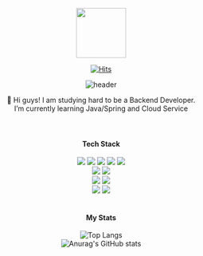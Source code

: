 <p align="center"><img src="https://media.giphy.com/media/du3J3cXyzhj75IOgvA/giphy.gif" width="100"/></p>
<p align="center">


[<div align=center>![Hits](https://hits.seeyoufarm.com/api/count/incr/badge.svg?url=https%3A%2F%2Fgithub.com%2Fnnakki%2Fhit-counter&count_bg=%23E093E2&title_bg=%2320D9E0&icon=github.svg&icon_color=%23FFFFFF&title=hits&edge_flat=false)](https://hits.seeyoufarm.com)

 ![header](https://capsule-render.vercel.app/api?type=soft&color=0:D880FD,100:68F7F0&height=100&section=header&text=👋🏻%20I'm%20YEZI&fontSize=60&fontColor=FFFFFF)


<div align=center>📢 Hi guys! I am studying hard to be a Backend Developer.</div>
<div align=center>I’m currently learning Java/Spring and Cloud Service</div>

</br>
</br>
 
#### <div align=center>Tech Stack</div>
<div align=center> 
<img src="https://img.shields.io/badge/Java-007396?style=for-the-badge&logo=Java&logoColor=white"/> 
<img src="https://img.shields.io/badge/Python-3776ab?style=for-the-badge&logo=Python&logoColor=white"/> 
<img src="https://img.shields.io/badge/JavaScript-F7DF1E?style=for-the-badge&logo=JavaScript&logoColor=white"/>
<img src="https://img.shields.io/badge/CSS3-1572b6?style=for-the-badge&logo=CSS3&logoColor=white"/>
<img src="https://img.shields.io/badge/HTML5-e34f26?style=for-the-badge&logo=HTML5&logoColor=white"/>
<br>
<img src="https://img.shields.io/badge/Spring-6db33f?style=for-the-badge&logo=Spring&logoColor=white"/> 
<img src="https://img.shields.io/badge/Spring Boot-6db33f?style=for-the-badge&logo=Spring%20Boot&logoColor=white"/> 
<br> 
<div align=center> <img src="https://img.shields.io/badge/MySQL-4479A1?style=for-the-badge&logo=MySQL&logoColor=white"/> <img src="https://img.shields.io/badge/Oracle-F80000?style=for-the-badge&logo=Oracle&logoColor=white"/>
<br>
<img src="https://img.shields.io/badge/Git-F05032?style=for-the-badge&logo=Git&logoColor=white"/> <img src="https://img.shields.io/badge/Amazon AWS-232F32?style=for-the-badge&logo=Amazon%20AWS&logoColor=white"/>
<br>
<br>

<!--- 
#### <div align=center>Algorithm</div>

[![Solved.ac
Profile](http://mazassumnida.wtf/api/generate_badge?boj=medmedeee)](https://solved.ac/medmedeee)
  <img src="http://mazandi.herokuapp.com/api?handle=medmedeee&theme=warm"/>
 
</br>
--->

#### <div align=center>My Stats</div>
![Top Langs](https://github-readme-stats.vercel.app/api/top-langs/?username=nnakki&layout=compact&theme=radical)
<br>
![Anurag's GitHub stats](https://github-readme-stats.vercel.app/api?username=nnakki&show_icons=true&theme=radical)

<!---
nnakki/nnakki is a ✨ special ✨ repository because its `README.md` (this file) appears on your GitHub profile.
You can click the Preview link to take a look at your changes.
--->
